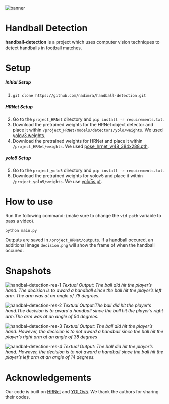 ![banner](https://user-images.githubusercontent.com/36157933/181859192-3a88bc30-087f-4555-8ff8-b8ad49bde38b.png)

# Handball Detection
**handball-detection** is a project which uses computer vision techniques to detect handballs in football matches.

# Setup
##### Initial Setup
1. `git clone https://github.com/nadimra/handball-detection.git` 

##### HRNet Setup
2. Go to the `project_HRNet` directory and `pip install -r requirements.txt`.
3. Download the pretrained weights for the HRNet object detector and place it within `/project_HRNet/models/detectors/yolo/weights`. We used [yolov3.weights](https://pjreddie.com/media/files/yolov3.weights).
4. Download the pretrained weights for HRNet and place it within `/project_HRNet/weights`. We used [pose_hrnet_w48_384x288.pth](https://drive.google.com/open?id=1UoJhTtjHNByZSm96W3yFTfU5upJnsKiS).

##### yolo5 Setup
5. Go to the `project_yolo5` directory and `pip install -r requirements.txt`.
6. Download the pretrained weights for yolov5 and place it within `/project_yolo5/weights`. We use [yolo5s.pt](https://github.com/ultralytics/yolov5/releases/download/v6.1/yolov5s.pt).

# How to use
Run the following command: (make sure to change the ``vid_path`` variable to pass a video).
```
python main.py
```
Outputs are saved in ``/project_HRNet/outputs``. If a handball occured, an additional image ``decision.png`` will show the frame of when the handball occured. 

# Snapshots
![handbal-detection-res-1](https://user-images.githubusercontent.com/36157933/187557703-11c03fb2-b028-4600-b114-c6af6a407f8b.png)
*Textual Output: The ball did hit the player’s hand. The decision is to award a handball since the ball hit the player’s left arm. The arm was at an angle of 78 degrees.*

![handbal-detection-res-2](https://user-images.githubusercontent.com/36157933/187557707-5cb105ad-17b9-4d05-91f6-a2b8fba913b1.png)
*Textual Output:The ball did hit the player’s hand.The decision is to award a handball since the ball hit the player’s right arm.The arm was at an angle of 50 degrees.*

![handbal-detection-res-3](https://user-images.githubusercontent.com/36157933/187557709-3e0931a0-a9c6-4e76-8457-fec8e4f49f09.png)
*Textual Output: The ball did hit the player’s hand. However, the decision is to not award a handball since the ball hit the player’s right arm at an angle of 38 degrees*

![handbal-detection-res-4](https://user-images.githubusercontent.com/36157933/187557711-6cf974a7-6c49-4f0b-a77c-168116af2551.png)
*Textual Output: The ball did hit the player’s hand. However, the decision is to not award a handball since the ball hit the player’s left arm at an angle of 14 degrees.*

# Acknowledgements
Our code is built on [HRNet](https://github.com/stefanopini/simple-HRNet) and [YOLOv5](https://github.com/ultralytics/yolov5). We thank the authors for sharing their codes.
